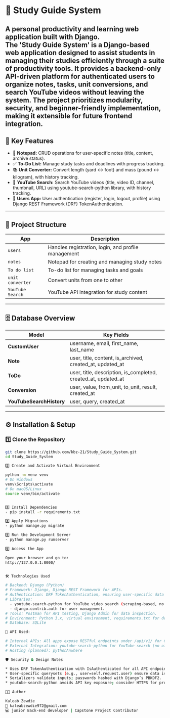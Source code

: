 # 📘 Study Guide System

A **personal productivity and learning web application** built with **Django**.  
The 'Study Guide System' is a Django-based web application designed to assist students in managing their studies efficiently through a suite of productivity tools. It provides a backend-only API-driven platform for authenticated users to organize notes, tasks, unit conversions, and search YouTube videos without leaving the system. The project prioritizes modularity, security, and beginner-friendly implementation, making it extensible for future frontend integration.
---

## 🚀 Key Features

- 📝 **Notepad:** CRUD operations for user-specific notes (title, content, archive status).  
- ✅ **To-Do List:** Manage study tasks and deadlines with progress tracking.  
- 📚 **Unit Converter:** Convert length (yard ↔ foot) and mass (pound ↔ kilogram), with history tracking.  
- 🎥 **YouTube Search:** Search YouTube videos (title, video ID, channel, thumbnail, URL) using youtube-search-python library, with history tracking.  
- 🔐 **Users App:** User authentication (register, login, logout, profile) using Django REST Framework (DRF) TokenAuthentication.  
---

## 🧩 Project Structure

| App | Description |
|------|--------------|
| `users` | Handles registration, login, and profile management |
| `notes` | Notepad for creating and managing study notes |
| `To do list` | To-do list for managing tasks and goals |
| `unit converter` | Convert units from one to other |
| `YouTube Search` | YouTube API integration for study content |

---

## 🗄️ Database Overview

| Model | Key Fields |
|--------|-------------|
| **CustomUser** | username, email, first_name, last_name |
| **Note** | user, title, content, is_archived, created_at, updated_at |
| **ToDo** | user, title, description, is_completed, created_at, updated_at |
| **Conversion** | user, value, from_unit, to_unit, result, created_at |
| **YouTubeSearchHistory** | user, query, created_at |


---


## ⚙️ Installation & Setup

### 1️⃣ Clone the Repository
```bash
git clone https://github.com/kbz-21/Study_Guide_System.git
cd Study_Guide_System

2️⃣ Create and Activate Virtual Environment

python -m venv venv
# On Windows
venv\Scripts\activate
# On macOS/Linux
source venv/bin/activate


3️⃣ Install Dependencies
- pip install -r requirements.txt

4️⃣ Apply Migrations
- python manage.py migrate

5️⃣ Run the Development Server
- python manage.py runserver

6️⃣ Access the App

Open your browser and go to:
http://127.0.0.1:8000/


🛠️ Technologies Used

# Backend: Django (Python)
# Framework: Django, Django REST Framework for APIs.
# Authentication: DRF TokenAuthentication, ensuring user-specific data access.
# Libraries:
  - youtube-search-python for YouTube video search (scraping-based, no API key).
  - django.contrib.auth for user management.
# Tools: Postman for API testing, Django Admin for data inspection.
# Environment: Python 3.x, virtual environment, requirements.txt for dependencies.
# Database: SQLite

📧 API Used:

# Internal APIs: All apps expose RESTful endpoints under /api/v1/ for CRUD and specific actions
# External Integration: youtube-search-python for YouTube search (no official YouTube Data API v3
# Hosting (planned): pythonAnwhere

🛡️ Security & Design Notes

* Uses DRF TokenAuthentication with IsAuthenticated for all API endpoints.
* User-specific querysets (e.g., user=self.request.user) ensure data isolation.
* Serializers validate inputs; passwords hashed with Django’s PBKDF2.
* youtube-search-python avoids API key exposure; consider HTTPS for production.

👨‍💻 Author

Kaleab Zewdie
📧 kaleabzewdie972@gmail.com
💻 junior Back-end developer | Capstone Project Contributor
